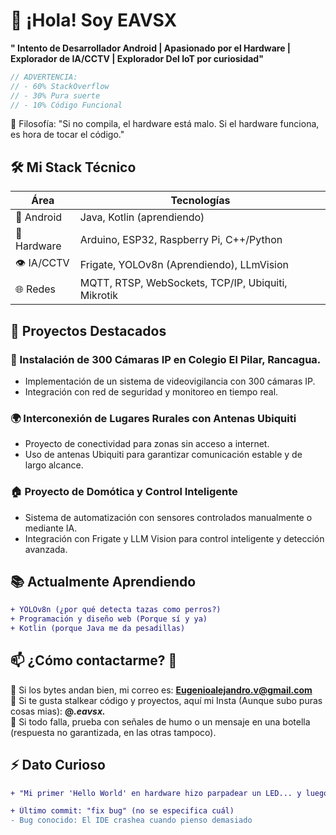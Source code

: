 # 👋 ¡Hola! Soy EAVSX

**" Intento de Desarrollador Android | Apasionado por el Hardware | Explorador de IA/CCTV | Explorador Del IoT por curiosidad"** 
```c
// ADVERTENCIA: 
// - 60% StackOverflow
// - 30% Pura suerte
// - 10% Código Funcional
```
📌 Filosofía:
"Si no compila, el hardware está malo. Si el hardware funciona, es hora de tocar el código."

## 🛠️ Mi Stack Técnico

| Área         | Tecnologías |
|-------------|------------|
| 📱 Android  | Java, Kotlin (aprendiendo)
| 🔌 Hardware | Arduino, ESP32, Raspberry Pi, C++/Python |
| 👁️ IA/CCTV  | Frigate, YOLOv8n (Aprendiendo), LLmVision |
| 🌐 Redes    | MQTT, RTSP, WebSockets, TCP/IP, Ubiquiti, Mikrotik |

## 🚀 Proyectos Destacados

### 📡 Instalación de 300 Cámaras IP en Colegio El Pilar, Rancagua.
- Implementación de un sistema de videovigilancia con 300 cámaras IP.
- Integración con red de seguridad y monitoreo en tiempo real.

### 🌍 Interconexión de Lugares Rurales con Antenas Ubiquiti
- Proyecto de conectividad para zonas sin acceso a internet.
- Uso de antenas Ubiquiti para garantizar comunicación estable y de largo alcance.

### 🏠 Proyecto de Domótica y Control Inteligente
- Sistema de automatización con sensores controlados manualmente o mediante IA.
- Integración con Frigate y LLM Vision para control inteligente y detección avanzada.


## 📚 Actualmente Aprendiendo
```diff
+ YOLOv8n (¿por qué detecta tazas como perros?)
+ Programación y diseño web (Porque sí y ya)
+ Kotlin (porque Java me da pesadillas)
```

## 📫 ¿Cómo contactarme? 🚀
📧 Si los bytes andan bien, mi correo es: **Eugenioalejandro.v@gmail.com**  
🔗 Si te gusta stalkear código y proyectos, aquí mi Insta (Aunque subo puras cosas mias): **@_.eavsx._**  
📡 Si todo falla, prueba con señales de humo o un mensaje en una botella (respuesta no garantizada, en las otras tampoco).

## ⚡ Dato Curioso
```diff
+ "Mi primer 'Hello World' en hardware hizo parpadear un LED... y luego quemó la resistencia. ¡Éxito!"
```

```diff
+ Último commit: "fix bug" (no se especifica cuál)
- Bug conocido: El IDE crashea cuando pienso demasiado
